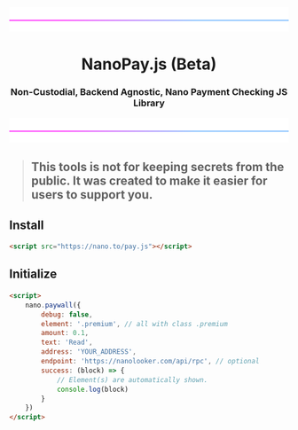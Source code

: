![line](https://github.com/fwd/n2/raw/master/.github/line.png)

<h1 align="center">NanoPay.js (Beta)</h1>
<h3 align="center">Non-Custodial, Backend Agnostic, Nano Payment Checking JS Library</h3>

![line](https://github.com/fwd/n2/raw/master/.github/line.png)

> ## This tools is not for keeping secrets from the public. It was created to make it easier for users to support you.

## Install

```html
<script src="https://nano.to/pay.js"></script>
```

## Initialize

```html
<script>
    nano.paywall({ 
        debug: false,
        element: '.premium', // all with class .premium
        amount: 0.1,
        text: 'Read',
        address: 'YOUR_ADDRESS', 
        endpoint: 'https://nanolooker.com/api/rpc', // optional
        success: (block) => {
        	// Element(s) are automatically shown.
        	console.log(block)
        }
    })
</script>
```